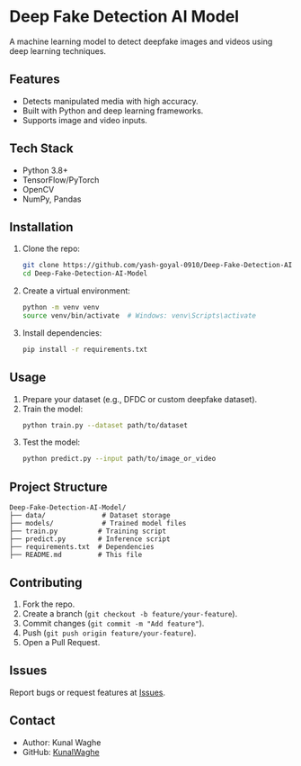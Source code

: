 # Deep Fake Detection AI Model

A machine learning model to detect deepfake images and videos using deep learning techniques.

## Features
- Detects manipulated media with high accuracy.
- Built with Python and deep learning frameworks.
- Supports image and video inputs.

## Tech Stack
- Python 3.8+
- TensorFlow/PyTorch
- OpenCV
- NumPy, Pandas

## Installation
1. Clone the repo:
   ```bash
   git clone https://github.com/yash-goyal-0910/Deep-Fake-Detection-AI-Model.git
   cd Deep-Fake-Detection-AI-Model
   ```
2. Create a virtual environment:
   ```bash
   python -m venv venv
   source venv/bin/activate  # Windows: venv\Scripts\activate
   ```
3. Install dependencies:
   ```bash
   pip install -r requirements.txt
   ```

## Usage
1. Prepare your dataset (e.g., DFDC or custom deepfake dataset).
2. Train the model:
   ```bash
   python train.py --dataset path/to/dataset
   ```
3. Test the model:
   ```bash
   python predict.py --input path/to/image_or_video
   ```

## Project Structure
```
Deep-Fake-Detection-AI-Model/
├── data/              # Dataset storage
├── models/            # Trained model files
├── train.py          # Training script
├── predict.py        # Inference script
├── requirements.txt  # Dependencies
├── README.md         # This file
```

## Contributing
1. Fork the repo.
2. Create a branch (`git checkout -b feature/your-feature`).
3. Commit changes (`git commit -m "Add feature"`).
4. Push (`git push origin feature/your-feature`).
5. Open a Pull Request.

## Issues
Report bugs or request features at [Issues](https://github.com/yash-goyal-0910/Deep-Fake-Detection-AI-Model/issues).

## Contact
- Author: Kunal Waghe
- GitHub: [KunalWaghe](https://github.com/KunalWaghe)
